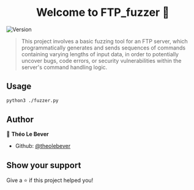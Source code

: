 <h1 align="center">Welcome to FTP_fuzzer 👋</h1>
<p>
  <img alt="Version" src="https://img.shields.io/badge/version-0.1-blue.svg?cacheSeconds=2592000" />
</p>

> This project involves a basic fuzzing tool for an FTP server, which programmatically generates and sends sequences of commands containing varying lengths of input data, in order to potentially uncover bugs, code errors, or security vulnerabilities within the server's command handling logic.

## Usage

```sh
python3 ./fuzzer.py
```

## Author

👤 **Théo Le Bever**

* Github: [@theolebever](https://github.com/theolebever)

## Show your support

Give a ⭐️ if this project helped you!